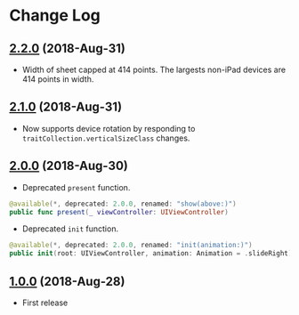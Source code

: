 # Change Log

## [2.2.0](https://github.com/rob-nash/Sheet/releases/tag/2.2.0) (2018-Aug-31)

- Width of sheet capped at 414 points. The largests non-iPad devices are 414 points in width.

## [2.1.0](https://github.com/rob-nash/Sheet/releases/tag/2.1.0) (2018-Aug-31)

- Now supports device rotation by responding to `traitCollection.verticalSizeClass` changes.

## [2.0.0](https://github.com/rob-nash/Sheet/releases/tag/2.0.0) (2018-Aug-30)

- Deprecated `present` function.

```swift
@available(*, deprecated: 2.0.0, renamed: "show(above:)")
public func present(_ viewController: UIViewController)
```

- Deprecated `init` function.

```swift
@available(*, deprecated: 2.0.0, renamed: "init(animation:)")
public init(root: UIViewController, animation: Animation = .slideRight)
```

## [1.0.0](https://github.com/rob-nash/Sheet/releases/tag/1.0.0) (2018-Aug-28)

- First release
